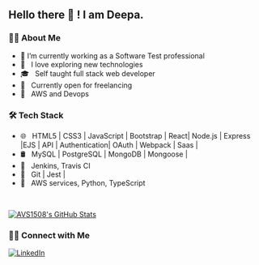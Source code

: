 <!--
**sdkdeepa/Deepa** is a ✨ _special_ ✨ repository because its `README.md` (this file) appears on your GitHub profile.

Here are some ideas to get you started:

-->
<h2> Hello there 👋 ! I am Deepa.</h2>

<h3> 👩‍💻 About Me </h3>

- 🔭 I’m currently working as a Software Test professional 
- 🤩 &nbsp; I love exploring new technologies 
- 🎓 &nbsp; Self taught full stack web developer
- 💼 &nbsp; Currently open for freelancing
- 🌱 &nbsp; AWS and Devops

<!--
- ✍️ &nbsp; Pursuing Full stack development and artist /painter as hobbies/side hustles.-->

<h3>🛠 Tech Stack</h3>

- 🌐 &nbsp; HTML5 | CSS3 | JavaScript | Bootstrap | React| Node.js | Express |EJS | API | Authentication| OAuth | Webpack |  Saas |
- 🛢 &nbsp; MySQL | PostgreSQL | MongoDB | Mongoose |
- 🚓 &nbsp; Jenkins, Travis CI 
- 🔧 &nbsp; Git | Jest | 
- 🌱 &nbsp; AWS services, Python, TypeScript

<!-- - 🖥 &nbsp; -->

<br/>

[![AVS1508's GitHub Stats](https://github-readme-stats.vercel.app/api?username=sdkdeepa&show_icons=true)](https://github.com/sdkdeepa)

<h3> 🤝🏻 Connect with Me </h3>

<p>
<!-- <a href="https://www.adityavsingh.com/"><img alt="Website" src="https://img.shields.io/badge/Website-www.adityavsingh.com-blue?style=flat-square&logo=google-chrome"></a> -->
<a href="https://www.linkedin.com/in/deepa94086"><img alt="LinkedIn" src="https://img.shields.io/badge/LinkedIn-deepa94086-blue?style=flat-square&logo=linkedin"></a>
<!-- <a href="https://www.instagram.com/adityavs_/"><img alt="Instagram" src="https://img.shields.io/badge/Instagram-adityavs__-blue?style=flat-square&logo=instagram"></a>-->
</p>


